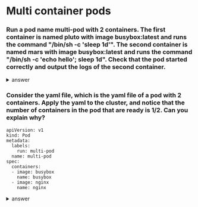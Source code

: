 # Multi container pods
### Run a pod name multi-pod with 2 containers. The first container is named pluto with image busybox:latest and runs the command "/bin/sh -c 'sleep 1d'". The second container is named mars with image busybox:latest and runs the command "/bin/sh -c 'echo hello'; sleep 1d". Check that the pod started correctly and output the logs of the second container.
<details>
<summary>answer</summary>
<p>

```
apiVersion: v1
kind: Pod
metadata:
  labels:
    run: multi-pod
  name: multi-pod
spec:
  containers:
  - image: busybox
    name: pluto
    command:
    - /bin/sh
    - -c
    - sleep 1d;
  - image: busybox
    name: mars
    command:
    - /bin/sh
    - -c
    - echo "hello"; sleep 1d
```

```
k get pod multi-pod
```
Not the 2/2 ready in the output.
```
$ k get pod multi-pod
NAME        READY   STATUS    RESTARTS   AGE
multi-pod   2/2     Running   0          72s
```

Lets check the logs.
```
$ k logs multi-pod mars
hello
```


</p>
</details>

### Consider the yaml file, which is the yaml file of a pod with 2 containers. Apply the yaml to the cluster, and notice that the number of containers in the pod that are ready is 1/2. Can you explain why?
```
apiVersion: v1
kind: Pod
metadata:
  labels:
    run: multi-pod
  name: multi-pod
spec:
  containers:
  - image: busybox
    name: busybox
  - image: nginx
    name: nginx
```
<details>
<summary>answer</summary>
<p>

```
k describe pod multi-pod
```
Next look at the busybox container.


</p>
</details>